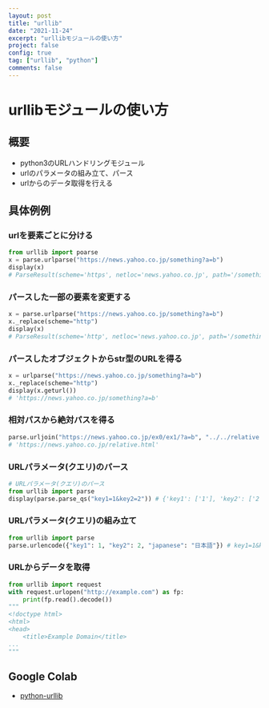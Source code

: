 ```yaml
---
layout: post
title: "urllib"
date: "2021-11-24"
excerpt: "urllibモジュールの使い方"
project: false
config: true
tag: ["urllib", "python"]
comments: false
---
```


# urllibモジュールの使い方

## 概要
 - python3のURLハンドリングモジュール
 - urlのパラメータの組み立て、パース
 - urlからのデータ取得を行える

## 具体例例

### urlを要素ごとに分ける

```python
from urllib import poarse
x = parse.urlparse("https://news.yahoo.co.jp/something?a=b")
display(x)
# ParseResult(scheme='https', netloc='news.yahoo.co.jp', path='/something', params='', query='a=b', fragment='')
```

### パースした一部の要素を変更する

```python
x = parse.urlparse("https://news.yahoo.co.jp/something?a=b")
x._replace(scheme="http")
display(x)
# ParseResult(scheme='http', netloc='news.yahoo.co.jp', path='/something', params='', query='a=b', fragment='')
```

### パースしたオブジェクトからstr型のURLを得る

```python
x = urlparse("https://news.yahoo.co.jp/something?a=b")
x._replace(scheme="http")
display(x.geturl())
# 'https://news.yahoo.co.jp/something?a=b'
```

### 相対パスから絶対パスを得る

```python
parse.urljoin("https://news.yahoo.co.jp/ex0/ex1/?a=b", "../../relative.html")
# 'https://news.yahoo.co.jp/relative.html'
```

### URLパラメータ(クエリ)のパース

```python
# URLパラメータ(クエリ)のパース
from urllib import parse
display(parse.parse_qs("key1=1&key2=2")) # {'key1': ['1'], 'key2': ['2']}
```

### URLパラメータ(クエリ)の組み立て

```python
from urllib import parse
parse.urlencode({"key1": 1, "key2": 2, "japanese": "日本語"}) # key1=1&key2=2&japanese=%E6%97%A5%E6%9C%AC%E8%AA%9E
```

### URLからデータを取得

```python
from urllib import request
with request.urlopen("http://example.com") as fp:
    print(fp.read().decode())
"""
<!doctype html>
<html>
<head>
    <title>Example Domain</title>
...
"""
```

## Google Colab
 - [python-urllib](https://colab.research.google.com/drive/1l4aUlJXthmDewMSVSRwFlnuW0_wJnsf_?usp=sharing)
